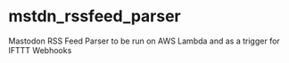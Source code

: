 # mstdn_rssfeed_parser
Mastodon RSS Feed Parser to be run on AWS Lambda and as a trigger for IFTTT Webhooks
